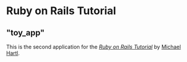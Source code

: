 # Ruby on Rails Tutorial

## "toy_app"

This is the second application for the
[*Ruby on Rails Tutorial*](http://www.railstutorial.org/)
by [Michael Hartl](http://www.michaelhartl.com/).

